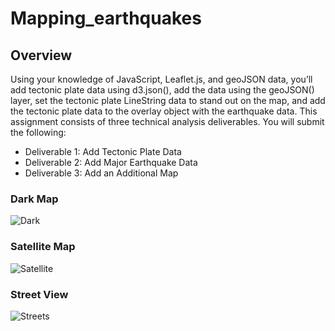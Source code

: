 # Mapping_earthquakes

## Overview
Using your knowledge of JavaScript, Leaflet.js, and geoJSON data, you’ll add tectonic plate data using d3.json(), add the data using the geoJSON() layer, set the tectonic plate LineString data to stand out on the map, and add the tectonic plate data to the overlay object with the earthquake data.
This assignment consists of three technical analysis deliverables. You will submit the following:

- Deliverable 1: Add Tectonic Plate Data
- Deliverable 2: Add Major Earthquake Data
- Deliverable 3: Add an Additional Map

### Dark Map
![Dark](https://user-images.githubusercontent.com/103701561/192169870-d1563ee3-ab9f-48c3-a008-08c8d2046ca0.png)


### Satellite Map
![Satellite](https://user-images.githubusercontent.com/103701561/192169876-4b52c9fb-64b2-49d5-98cd-3fe24e303139.png)


### Street View
![Streets](https://user-images.githubusercontent.com/103701561/192169882-79673b28-1af6-4a8e-af9e-995711d3b39c.png)
